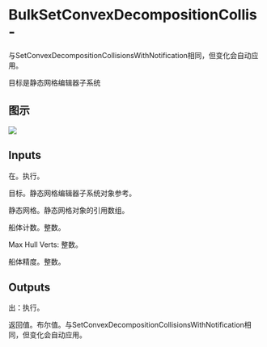 # BulkSetConvexDecompositionCollis-

与SetConvexDecompositionCollisionsWithNotification相同，但变化会自动应用。

目标是静态网格编辑器子系统

## 图示

![]($-20221218-21032839.png)

## Inputs

在。执行。

目标。静态网格编辑器子系统对象参考。

静态网格。静态网格对象的引用数组。

船体计数。整数。

Max Hull Verts: 整数。

船体精度。整数。  

## Outputs

出：执行。

返回值。布尔值。与SetConvexDecompositionCollisionsWithNotification相同，但变化会自动应用。
